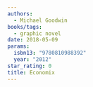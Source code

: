 ```yaml
---
authors:
  - Michael Goodwin
books/tags:
  - graphic novel
date: 2018-05-09
params:
  isbn13: "9780810988392"
  year: "2012"
star_rating: 0
title: Economix
---
```


<!--more-->
